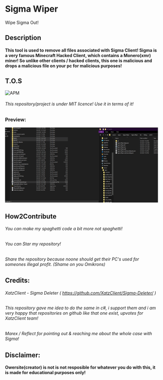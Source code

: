 # Sigma Wiper
Wipe Sigma Out!


## Description
#### This tool is used to remove all files associated with Sigma Client! Sigma is a very famous Minecraft Hacked Client, which contains a Monero(xmr) miner! So unlike other clients / hacked clients, this one is malicious and drops a malicious file on your pc for malicious purposes!

## T.O.S
![APM](https://img.shields.io/apm/l/vim-mode?style=for-the-badge)
###### This repository/project is under MIT licence! Use it in terms of it!


### Preview:
![preview](preview.gif)

## How2Contribute
###### You can make my spaghetti code a bit more not spaghetti!
###### You can Star my repository!
###### Share the repository because noone should get their PC's used for someones illegal profit. (Shame on you Omikrons)

## Credits:
###### XatzClient - Sigma Deleter ( https://github.com/XatzClient/Sigma-Deleter/ )
###### This repository gave me idea to do the same in c#, i support them and i am very happy that repositories on github like that one exist, upvotes for XatzClient team!
###### 
###### Marex / Reflect for pointing out & reaching me about the whole case with Sigma!



## Disclaimer:
#### Owersite(creator) is not is not resposible for whatever you do with this, it is made for educational purposes only!
